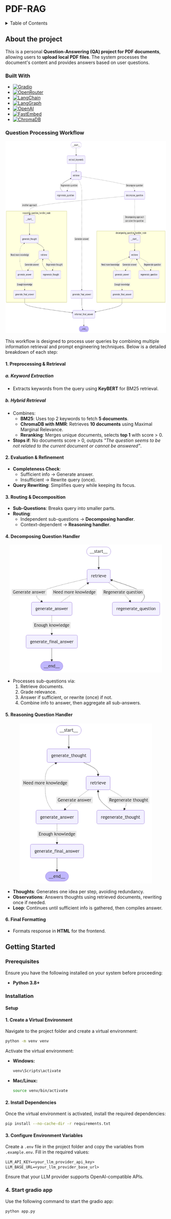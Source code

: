 # PDF-RAG 
<!-- TABLE OF CONTENTS -->
<details>
  <summary>Table of Contents</summary>
  <ol>
    <li>
      <a href="#about-the-project">About The Project</a>
      <ul>
        <li><a href="#built-with">Built With</a></li>
        <li><a href="#question-processing-workflow">Question Processing Workflow</a></li>
      </ul>
    </li>
    <li>
      <a href="#getting-started">Getting Started</a>
      <ul>
        <li><a href="#prerequisites">Prerequisites</a></li>
        <li><a href="#installation">Installation</a></li>
      </ul>
    </li>
  </ol>
</details>

## About the project
This is a personal **Question-Answering (QA) project for PDF documents**, allowing users to **upload local PDF files**. The system processes the document's content and provides answers based on user questions.  


### Built With
* [![Gradio][Gradio.js]][Gradio-url]
* [![OpenRouter][OpenRouter.js]][OpenRouter-url]
* [![LangChain][LangChain.js]][LangChain-url]
* [![LangGraph][LangGraph.js]][LangGraph-url]
* [![OpenAI][OpenAI-badge]][OpenAI-url]  
* [![FastEmbed][FastEmbed-badge]][FastEmbed-url]
* [![ChromaDB][ChromaDB.js]][ChromaDB-url]

### **Question Processing Workflow**
<p align="center"><img alt="Question Handler Graph" src="https://github.com/gianghp123/PDF-RAG/blob/master/graph_pngs/question_handler_graph.png" height="600"></p>
This workflow is designed to process user queries by combining multiple information retrieval and prompt engineering techniques. Below is a detailed breakdown of each step:

#### **1. Preprocessing & Retrieval**

##### **a. Keyword Extraction**
- Extracts keywords from the query using **KeyBERT** for BM25 retrieval.

##### **b. Hybrid Retrieval**
- Combines:
  - **BM25**: Uses top 2 keywords to fetch **5 documents**.
  - **ChromaDB with MMR**: Retrieves **10 documents** using Maximal Marginal Relevance.
  - **Reranking**: Merges unique documents, selects **top 1** with score > 0.
- **Stops if**: No documents score > 0, outputs *"The question seems to be not related to the current document or cannot be answered"*.

#### **2. Evaluation & Refinement**

- **Completeness Check**: 
  - Sufficient info → Generate answer.
  - Insufficient → Rewrite query (once).
- **Query Rewriting**: Simplifies query while keeping its focus.


#### **3. Routing & Decomposition**

- **Sub-Questions**: Breaks query into smaller parts.
- **Routing**: 
  - Independent sub-questions → **Decomposing handler**.
  - Context-dependent → **Reasoning handler**.


#### **4. Decomposing Question Handler**
<p align="center"><img alt="Question Handler Graph" src="https://github.com/gianghp123/PDF-RAG/blob/master/graph_pngs/decomposing_question_handler_graph.png" height="400"></p>

- Processes sub-questions via:
  1. Retrieve documents.
  2. Grade relevance.
  3. Answer if sufficient, or rewrite (once) if not.
  4. Combine info to answer, then aggregate all sub-answers.


#### **5. Reasoning Question Handler**
<p align="center"><img alt="Question Handler Graph" src="https://github.com/gianghp123/PDF-RAG/blob/master/graph_pngs/reasoning_question_handler_graph.png" height="500"></p>

- **Thoughts**: Generates one idea per step, avoiding redundancy.
- **Observations**: Answers thoughts using retrieved documents, rewriting once if needed.
- **Loop**: Continues until sufficient info is gathered, then compiles answer.


#### **6. Final Formatting**
- Formats response in **HTML** for the frontend.


## Getting Started

### Prerequisites

Ensure you have the following installed on your system before proceeding:

- **Python 3.8+**

### Installation

#### Setup

#### 1. Create a Virtual Environment
Navigate to the project folder and create a virtual environment:

```sh
python -m venv venv
```

Activate the virtual environment:
- **Windows:**
  ```sh
  venv\Scripts\activate
  ```
- **Mac/Linux:**
  ```sh
  source venv/bin/activate
  ```

#### 2. Install Dependencies
Once the virtual environment is activated, install the required dependencies:

```sh
pip install --no-cache-dir -r requirements.txt
```

#### 3. Configure Environment Variables
Create a `.env` file in the project folder and copy the variables from `.example.env`. Fill in the required values:

```
LLM_API_KEY=<your_llm_provider_api_key>
LLM_BASE_URL=<your_llm_provider_base_url>
```

Ensure that your LLM provider supports OpenAI-compatible APIs.

### 4. Start gradio app
Use the following command to start the gradio app:
```
python app.py
```



[Gradio.js]: https://img.shields.io/badge/Gradio-FF9900?style=for-the-badge&logo=gradio&logoColor=white
[Gradio-url]: https://gradio.app/
[OpenRouter.js]: https://img.shields.io/badge/OpenRouter-FF9900?style=for-the-badge&logo=openrouter&logoColor=white
[OpenRouter-url]: https://openrouter.ai/
[LangChain.js]: https://img.shields.io/badge/LangChain-FF9900?style=for-the-badge&logo=python&logoColor=white
[LangChain-url]: https://www.langchain.com/
[LangGraph.js]: https://img.shields.io/badge/LangGraph-FF5733?style=for-the-badge&logo=graph&logoColor=white
[LangGraph-url]: https://github.com/langchain-ai/langgraph
[ChromaDB.js]: https://img.shields.io/badge/ChromaDB-FF6F00?style=for-the-badge&logo=database&logoColor=white
[ChromaDB-url]: https://github.com/chroma-core/chroma
[OpenAI-badge]: https://img.shields.io/badge/OpenAI-412991?style=for-the-badge&logo=openai&logoColor=white  
[OpenAI-url]: https://openai.com  
[FastEmbed-badge]: https://img.shields.io/badge/FastEmbed-FF6F00?style=for-the-badge&logo=fastapi&logoColor=white  
[FastEmbed-url]: https://github.com/zetavm/fastembed 
